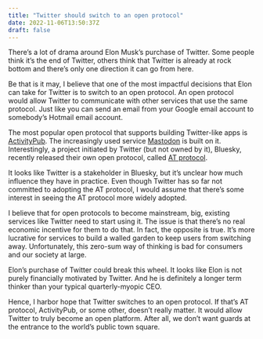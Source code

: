 ```yaml
---
title: "Twitter should switch to an open protocol"
date: 2022-11-06T13:50:37Z
draft: false
---
```


There’s a lot of drama around Elon Musk’s purchase of Twitter. Some people think it’s the end of Twitter, others think that Twitter is already at rock bottom and there’s only one direction it can go from here.

Be that is it may, I believe that one of the most impactful decisions that Elon can take for Twitter is to switch to an open protocol. An open protocol would allow Twitter to communicate with other services that use the same protocol. Just like you can send an email from your Google email account to somebody’s Hotmail email account.

The most popular open protocol that supports building Twitter-like apps is [ActivityPub](https://en.wikipedia.org/wiki/ActivityPub). The increasingly used service [Mastodon](https://joinmastodon.org/) is built on it. Interestingly, a project initiated by Twitter (but not owned by it), Bluesky, recently released their own open protocol, called [AT protocol](https://atproto.com/).

It looks like Twitter is a stakeholder in Bluesky, but it’s unclear how much influence they have in practice. Even though Twitter has so far not committed to adopting the AT protocol, I would assume that there’s some interest in seeing the AT protocol more widely adopted.

I believe that for open protocols to become mainstream, big, existing services like Twitter need to start using it. The issue is that there’s no real economic incentive for them to do that. In fact, the opposite is true. It’s more lucrative for services to build a walled garden to keep users from switching away. Unfortunately, this zero-sum way of thinking is bad for consumers and our society at large.

Elon’s purchase of Twitter could break this wheel. It looks like Elon is not purely financially motivated by Twitter. And he is definitely a longer term thinker than your typical quarterly-myopic CEO.

Hence, I harbor hope that Twitter switches to an open protocol. If that’s AT protocol, ActivityPub, or some other, doesn’t really matter. It would allow Twitter to truly become an open platform. After all, we don’t want guards at the entrance to the world’s public town square.
